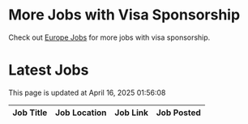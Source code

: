 # More Jobs with Visa Sponsorship

Check out [Europe Jobs](https://github.com/sureshparimi/europejobs#latest-jobs) for more jobs with visa sponsorship.

# Latest Jobs

This page is updated at April 16, 2025 01:56:08

| Job Title | Job Location | Job Link | Job Posted |
| --- | --- | --- | --- |
